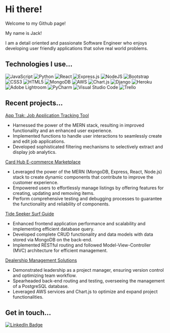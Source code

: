 # Hi there!

<p>Welcome to my Github page!</p>
<p>My name is Jack!</p>
<p>I am a detail oriented and passionate Software Engineer who enjoys developing user friendly applications that solve real world problems.</p>


## Technologies I use...

![JavaScript](https://img.shields.io/badge/javascript-%23323330.svg?style=for-the-badge&logo=javascript&logoColor=%23F7DF1E)
![Python](https://img.shields.io/badge/python-3670A0?style=for-the-badge&logo=python&logoColor=ffdd54)
![React](https://img.shields.io/badge/react-%2320232a.svg?style=for-the-badge&logo=react&logoColor=%2361DAFB)
![Express.js](https://img.shields.io/badge/express.js-%23404d59.svg?style=for-the-badge&logo=express&logoColor=%2361DAFB)
![NodeJS](https://img.shields.io/badge/node.js-6DA55F?style=for-the-badge&logo=node.js&logoColor=white)
![Bootstrap](https://img.shields.io/badge/bootstrap-%238511FA.svg?style=for-the-badge&logo=bootstrap&logoColor=white)
![CSS3](https://img.shields.io/badge/css3-%231572B6.svg?style=for-the-badge&logo=css3&logoColor=white)
![HTML5](https://img.shields.io/badge/html5-%23E34F26.svg?style=for-the-badge&logo=html5&logoColor=white)
![MongoDB](https://img.shields.io/badge/MongoDB-%234ea94b.svg?style=for-the-badge&logo=mongodb&logoColor=white)
![AWS](https://img.shields.io/badge/AWS-%23FF9900.svg?style=for-the-badge&logo=amazon-aws&logoColor=white)
![Chart.js](https://img.shields.io/badge/chart.js-F5788D.svg?style=for-the-badge&logo=chart.js&logoColor=white)
![Django](https://img.shields.io/badge/django-%23092E20.svg?style=for-the-badge&logo=django&logoColor=white)
![Heroku](https://img.shields.io/badge/heroku-%23430098.svg?style=for-the-badge&logo=heroku&logoColor=white)
![Adobe Lightroom](https://img.shields.io/badge/Adobe%20Lightroom-31A8FF.svg?style=for-the-badge&logo=Adobe%20Lightroom&logoColor=white)
![PyCharm](https://img.shields.io/badge/pycharm-143?style=for-the-badge&logo=pycharm&logoColor=black&color=black&labelColor=green)
![Visual Studio Code](https://img.shields.io/badge/Visual%20Studio%20Code-0078d7.svg?style=for-the-badge&logo=visual-studio-code&logoColor=white)
![Trello](https://img.shields.io/badge/Trello-%23026AA7.svg?style=for-the-badge&logo=Trello&logoColor=white)

## Recent projects...

<a target="_blank" href="https://app-trak-2-2c62e0337a96.herokuapp.com/">App Trak: Job Application Tracking Tool</a>
- Harnessed the power of the MERN stack, resulting in improved functionality and an enhanced user experience.
- Implemented functions to handle user interactions to seamlessly create and edit job applications.
- Developed sophisticated filtering mechanisms to selectively extract and display job analytics.


<a target="_blank" href="https://the-card-hub-9536bba25230.herokuapp.com/">Card Hub E-commerce Marketplace</a>
- Leveraged the power of the MERN (MongoDB, Express, React, Node.js) stack to create dynamic components that contribute to improve the customer experience.
- Empowered users to effortlessly manage listings by offering features for creating, updating and removing items.
- Perform comprehensive testing and debugging processes to guarantee the functionality and reliability of components.


<a target="_blank" href="https://tide-seeker-1959079ff47b.herokuapp.com/">Tide Seeker Surf Guide</a>
- Enhanced frontend application performance and scalability and implementing efficient database query.
- Developed complete CRUD functionality and data models with data stored via MongoDB on the back-end.
- Implemented RESTful routing and followed Model-View-Controller (MVC) architecture for efficient management.



<a target="_blank" href="https://dm-solutions-6a34df6ef1ad.herokuapp.com">Dealership Management Solutions</a>
- Demonstrated leadership as a project manager, ensuring version control and optimizing team workflow.
- Spearheaded back-end routing and testing, overseeing the management of a PostgreSQL database.
- Leveraged AWS services and Chart.js to optimize and expand project functionalities.


## Get in touch...
[![LinkedIn Badge](https://img.shields.io/badge/-@jackheimburge-blue?style=flat&logo=Linkedin&logoColor=black)](https://www.linkedin.com/in/jackheimburge/)

